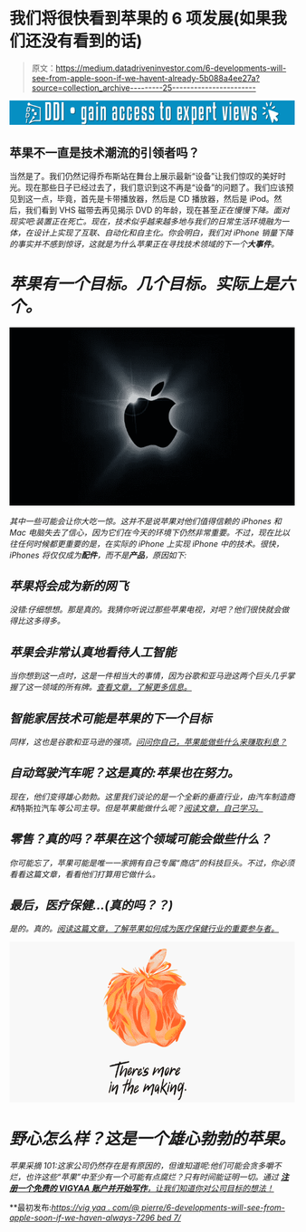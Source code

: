 # 我们将很快看到苹果的 6 项发展(如果我们还没有看到的话)

> 原文：<https://medium.datadriveninvestor.com/6-developments-will-see-from-apple-soon-if-we-havent-already-5b088a4ee27a?source=collection_archive---------25----------------------->

[![](img/fe0b02c560ebdec7a12d890fadcd4914.png)](http://www.track.datadriveninvestor.com/1B9E)

## 苹果不一直是技术潮流的引领者吗？

当然是了。我们仍然记得乔布斯站在舞台上展示最新“设备”让我们惊叹的美好时光。现在那些日子已经过去了，我们意识到这不再是“设备”的问题了。我们应该预见到这一点，毕竟，首先是卡带播放器，然后是 CD 播放器，然后是 iPod。然后，我们看到 VHS 磁带去再见揭示 DVD 的年龄，现在甚至*正在慢慢下降。面对现实吧:*装置*正在死亡。现在，技术似乎越来越多地与我们的日常生活环境融为一体，在设计上实现了互联、自动化和自主化。你会明白，我们对 iPhone 销量下降的事实并不感到惊讶，这就是为什么苹果正在寻找技术领域的下一个**大事件**。*

# *苹果有一个目标。几个目标。实际上是六个。*

*![](img/adadf4004634e4d15a90c53a7289d7fe.png)*

*其中一些可能会让你大吃一惊。这并不是说苹果对他们值得信赖的 iPhones 和 Mac 电脑失去了信心，因为它们在今天的环境下仍然非常重要。不过，现在比以往任何时候都更重要的是，在实际的 iPhone 上实现 iPhone 中的技术。很快，iPhones 将仅仅成为**配件**，而不是**产品**，原因如下:*

## *苹果将会成为新的网飞*

*没错:仔细想想。那是真的。我猜你听说过那些苹果电视，对吧？他们很快就会做得比这多得多。*

## *苹果会非常认真地看待人工智能*

*当你想到这一点时，这是一件相当大的事情，因为谷歌和亚马逊这两个巨头几乎掌握了这一领域的所有牌。[查看文章，了解更多信息。](https://vigyaa.com/@pierre/will-apple-go-ai-or-stick-with-the-iphone-f251a150/)*

## *智能家居技术可能是苹果的下一个目标*

*同样，这也是谷歌和亚马逊的强项。[问问你自己，苹果能做些什么来赚取利息？](https://vigyaa.com/@pierre/the-smart-home-market-doesnt-look-too-good-for-apple-707de562/)*

## *自动驾驶汽车呢？这是真的:苹果也在努力。*

*现在，他们变得雄心勃勃。这里我们谈论的是一个全新的垂直行业，由汽车制造商和*特斯拉汽车*等公司主导。但是苹果能做什么呢？[阅读文章，自己学习。](https://vigyaa.com/@pierre/apple-might-be-releasing-a-drivable-iphone-soon-707de562/)*

## *零售？真的吗？苹果在这个领域可能会做些什么？*

*你可能忘了，苹果可能是唯一一家拥有自己专属“商店”的科技巨头。不过，你必须看看这篇文章，看看他们打算用它做什么。*

## *最后，医疗保健…(真的吗？？)*

*是的。真的。[阅读这篇文章，了解苹果如何成为医疗保健行业的重要参与者。](https://vigyaa.com/@pierre/apple-will-be-actively-targeting-a-most-unusual-industry-very-soo-7296bed7/)*

*![](img/7477318542e4bc6ba3ca21291e35fc7b.png)*

# *野心怎么样？这是一个雄心勃勃的苹果。*

*苹果采摘 101:这家公司仍然存在是有原因的，但谁知道呢:他们可能会贪多嚼不烂，也许这些“苹果”中至少有一个可能有点腐烂？只有时间能证明一切。通过 [**注册一个免费的 VIGYAA 账户并开始写作**，让我们知道你对公司目标的想法！](https://vigyaa.com/accounts/login/)*

**最初发布:*[*https://vig yaa . com/@ pierre/6-developments-will-see-from-apple-soon-if-we-haven-always-7296 bed 7/*](https://vigyaa.com/@pierre/6-developments-will-see-from-apple-soon-if-we-havent-already-7296bed7/)*